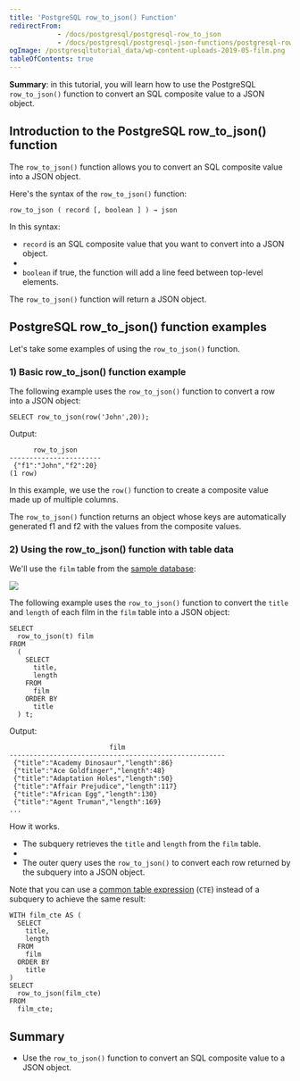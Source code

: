 ```yaml
---
title: 'PostgreSQL row_to_json() Function'
redirectFrom:
            - /docs/postgresql/postgresql-row_to_json 
            - /docs/postgresql/postgresql-json-functions/postgresql-row_to_json
ogImage: /postgresqltutorial_data/wp-content-uploads-2019-05-film.png
tableOfContents: true
---
```



**Summary**: in this tutorial, you will learn how to use the PostgreSQL `row_to_json()` function to convert an SQL composite value to a JSON object.

## Introduction to the PostgreSQL row_to_json() function

The `row_to_json()` function allows you to convert an SQL composite value into a JSON object.

Here's the syntax of the `row_to_json()` function:

```
row_to_json ( record [, boolean ] ) → json
```

In this syntax:

- `record` is an SQL composite value that you want to convert into a JSON object.
-
- `boolean` if true, the function will add a line feed between top-level elements.

The `row_to_json()` function will return a JSON object.

## PostgreSQL row_to_json() function examples

Let's take some examples of using the `row_to_json()` function.

### 1) Basic row_to_json() function example

The following example uses the `row_to_json()` function to convert a row into a JSON object:

```
SELECT row_to_json(row('John',20));
```

Output:

```
      row_to_json
-----------------------
 {"f1":"John","f2":20}
(1 row)
```

In this example, we use the `row()` function to create a composite value made up of multiple columns.

The `row_to_json()` function returns an object whose keys are automatically generated f1 and f2 with the values from the composite values.

### 2) Using the row_to_json() function with table data

We'll use the `film` table from the [sample database](/docs/postgresql/postgresql-getting-started/postgresql-sample-database):

![](/postgresqltutorial_data/wp-content-uploads-2019-05-film.png)

The following example uses the `row_to_json()` function to convert the `title` and `length` of each film in the `film` table into a JSON object:

```
SELECT
  row_to_json(t) film
FROM
  (
    SELECT
      title,
      length
    FROM
      film
    ORDER BY
      title
  ) t;
```

Output:

```
                         film
------------------------------------------------------
 {"title":"Academy Dinosaur","length":86}
 {"title":"Ace Goldfinger","length":48}
 {"title":"Adaptation Holes","length":50}
 {"title":"Affair Prejudice","length":117}
 {"title":"African Egg","length":130}
 {"title":"Agent Truman","length":169}
...
```

How it works.

- The subquery retrieves the `title` and `length` from the `film` table.
-
- The outer query uses the `row_to_json()` to convert each row returned by the subquery into a JSON object.

Note that you can use a [common table expression](/docs/postgresql/postgresql-cte) (`CTE`) instead of a subquery to achieve the same result:

```
WITH film_cte AS (
  SELECT
    title,
    length
  FROM
    film
  ORDER BY
    title
)
SELECT
  row_to_json(film_cte)
FROM
  film_cte;
```

## Summary

- Use the `row_to_json()` function to convert an SQL composite value to a JSON object.
